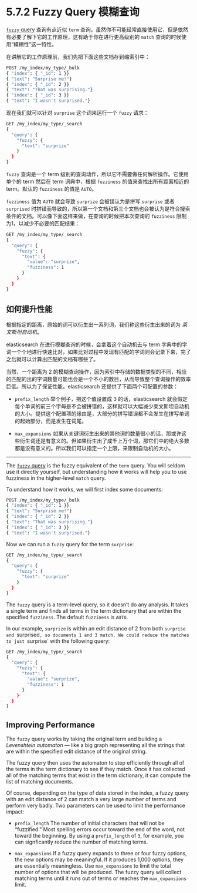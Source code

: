 # 5.7.2 Fuzzy Query 模糊查询

[`fuzzy` query](https://www.elastic.co/guide/en/elasticsearch/reference/current/query-dsl-fuzzy-query.html) 查询有点近似 `term` 查询。虽然你不可能经常直接使用它，但是依然有必要了解下它的工作原理，这有助于你在进行更高级别的 `match` 查询的时候使用“模糊性”这一特性。

在讲解它的工作原理前，我们先把下面这些文档存到缩索引中：

```bash
POST /my_index/my_type/_bulk
{ "index": { "_id": 1 }}
{ "text": "Surprise me!"}
{ "index": { "_id": 2 }}
{ "text": "That was surprising."}
{ "index": { "_id": 3 }}
{ "text": "I wasn't surprised."}
```

现在我们就可以针对 `surprise` 这个词来运行一个 `fuzzy` 请求：

```bash
GET /my_index/my_type/_search
{
  "query": {
    "fuzzy": {
      "text": "surprize"
    }
  }
}
```

`fuzzy` 查询是一个 term 级别的查询动作，所以它不需要做任何解析操作。它使用单个的 term 然后在 term 词典中，根据 `fuzziness` 的值来查找出所有距离相近的 term。默认的 `fuzziness` 的值是 `AUTO`。

`fuzziness` 值为 `AUTO` 就会导致 `surprize` 会被误认为是拼写 `surprise` 或者 `surprised` 时拼错而导致的，所以第一个文档和第三个文档也会被认为是符合搜索条件的文档。可以像下面这样来做，在查询的时候把本次查询的 `fuzziness` 限制为1，以减少不必要的匹配结果：

```bash
GET /my_index/my_type/_search
{
  "query": {
    "fuzzy": {
      "text": {
        "value": "surprize",
        "fuzziness": 1
      }
    }
  }
}
```

## 如何提升性能

根据指定的距离，原始的词可以衍生出一系列词，我们称这些衍生出来的词为 *莱文斯坦自动机*。

elasticsearch 在进行模糊查询的时候，会拿着这个自动机去与 term 字典中的字词一个个地进行快速比对，如果比对过程中发现有匹配的字词则会记录下来，完了之后就可以计算出匹配的文档有哪些了。

当然，一个距离为 2 的模糊查询操作，因为索引中存储的数据类型的不同，相应的匹配的出的字词数量可能也会是一个不小的数目，从而导致整个查询操作的效率巨低。所以为了保证性能，elasticsearch 还提供了下面两个可配置的参数：

* `prefix_length` 举个例子，把这个值设置成 3 的话，elasticsearch 就会假定每个单词的前三个字母是不会被拼错的，这样就可以大幅减少莱文斯坦自动机的大小。提供这个配置项的缘由是，大部分的拼写错误都不会发生在拼写单词的起始部分，而是发生在词尾。

* `max_expansions` 如果从关键词衍生出来的其他词的数量很小的话，那或许这些衍生词还是有意义的。但如果衍生出了成千上万个词，那它们中的绝大多数都是没有意义的。所以我们可以指定一个上限，来限制自动机的大小。

***

The [`fuzzy` query](https://www.elastic.co/guide/en/elasticsearch/reference/current/query-dsl-fuzzy-query.html) is the fuzzy equivalent of the `term` query. You will seldom use it directly yourself, but understanding how it works will help you to use fuzziness in the higher-level  `match` query.

To understand how it works, we will first index some documents:

```bash
POST /my_index/my_type/_bulk
{ "index": { "_id": 1 }}
{ "text": "Surprise me!"}
{ "index": { "_id": 2 }}
{ "text": "That was surprising."}
{ "index": { "_id": 3 }}
{ "text": "I wasn't surprised."}
```

Now we can run a `fuzzy` query for the term `surprise`:

```bash
GET /my_index/my_type/_search
{
  "query": {
    "fuzzy": {
      "text": "surprize"
    }
  }
}
```

The `fuzzy` query is a term-level query, so it doesn’t do any analysis. It takes a single term and finds all terms in the term dictionary that are within the specified `fuzziness`. The default `fuzziness` is `AUTO`.

In our example, `surprize` is within an edit distance of 2 from both `surprise and `surprised`, so documents 1 and 3 match. We could reduce the matches to just `surprise` with the following query:

```bash
GET /my_index/my_type/_search
{
  "query": {
    "fuzzy": {
      "text": {
        "value": "surprize",
        "fuzziness": 1
      }
    }
  }
}
```

## Improving Performance

The `fuzzy` query works by taking the original term and building a *Levenshtein automaton* — like a big graph representing all the strings that are within the specified edit distance of the original string.

The fuzzy query then uses the automaton to step efficiently through all of the terms in the term dictionary to see if they match. Once it has collected all of the matching terms that exist in the term dictionary, it can compute the list of matching documents.

Of course, depending on the type of data stored in the index, a fuzzy query with an edit distance of 2 can match a very large number of terms and perform very badly. Two parameters can be used to limit the performance impact:

* `prefix_length` The number of initial characters that will not be “fuzzified.” Most spelling errors occur toward the end of the word, not toward the beginning. By using a `prefix_length` of `3`, for example, you can signficantly reduce the number of matching terms.

* `max_expansions` If a fuzzy query expands to three or four fuzzy options, the new options may be meaningful. If it produces 1,000 options, they are essentially meaningless. Use `max_expansions` to limit the total number of options that will be produced. The fuzzy query will collect matching terms until it runs out of terms or reaches the `max_expansions` limit.

